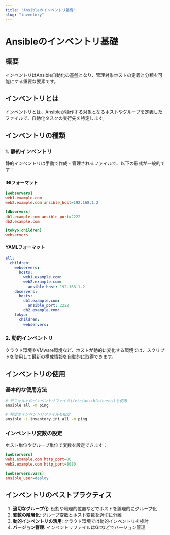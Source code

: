 ```yaml
---
title: "Ansibleのインベントリ基礎"
slug: "inventory"
---
```


# Ansibleのインベントリ基礎

## 概要
インベントリはAnsible自動化の基盤となり、管理対象ホストの定義と分類を可能にする重要な要素です。

## インベントリとは
インベントリとは、Ansibleが操作する対象となるホストやグループを定義したファイルで、自動化タスクの実行先を特定します。

## インベントリの種類

### 1. 静的インベントリ
静的インベントリは手動で作成・管理されるファイルで、以下の形式が一般的です：

#### INIフォーマット
```ini
[webservers]
web1.example.com
web2.example.com ansible_host=192.168.1.2

[dbservers]
db1.example.com ansible_port=2222
db2.example.com

[tokyo:children]
webservers
```

#### YAMLフォーマット
```yaml
all:
  children:
    webservers:
      hosts:
        web1.example.com:
        web2.example.com:
          ansible_host: 192.168.1.2
    dbservers:
      hosts:
        db1.example.com:
          ansible_port: 2222
        db2.example.com:
    tokyo:
      children:
        webservers:
```

### 2. 動的インベントリ
クラウド環境やVMware環境など、ホストが動的に変化する環境では、スクリプトを使用して最新の構成情報を自動的に取得できます。

## インベントリの使用

### 基本的な使用方法
```bash
# デフォルトのインベントリファイル(/etc/ansible/hosts)を使用
ansible all -m ping

# 特定のインベントリファイルを指定
ansible -i inventory.ini all -m ping
```

### インベントリ変数の設定
ホスト単位やグループ単位で変数を設定できます：

```ini
[webservers]
web1.example.com http_port=80
web2.example.com http_port=8080

[webservers:vars]
ansible_user=deploy
```

## インベントリのベストプラクティス

1. **適切なグループ化**: 役割や地理的位置などでホストを論理的にグループ化
2. **変数の階層化**: グループ変数とホスト変数を適切に分離
3. **動的インベントリの活用**: クラウド環境では動的インベントリを検討
4. **バージョン管理**: インベントリファイルはGitなどでバージョン管理

